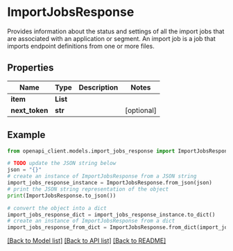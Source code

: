 # ImportJobsResponse

Provides information about the status and settings of all the import jobs that are associated with an application or segment. An import job is a job that imports endpoint definitions from one or more files.

## Properties

Name | Type | Description | Notes
------------ | ------------- | ------------- | -------------
**item** | **List** |  | 
**next_token** | **str** |  | [optional] 

## Example

```python
from openapi_client.models.import_jobs_response import ImportJobsResponse

# TODO update the JSON string below
json = "{}"
# create an instance of ImportJobsResponse from a JSON string
import_jobs_response_instance = ImportJobsResponse.from_json(json)
# print the JSON string representation of the object
print(ImportJobsResponse.to_json())

# convert the object into a dict
import_jobs_response_dict = import_jobs_response_instance.to_dict()
# create an instance of ImportJobsResponse from a dict
import_jobs_response_from_dict = ImportJobsResponse.from_dict(import_jobs_response_dict)
```
[[Back to Model list]](../README.md#documentation-for-models) [[Back to API list]](../README.md#documentation-for-api-endpoints) [[Back to README]](../README.md)


